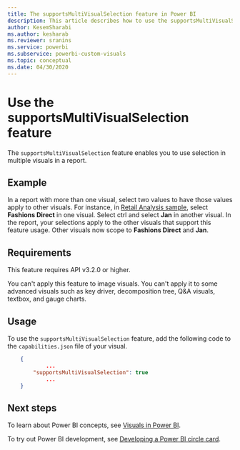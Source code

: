 ```yaml
---
title: The supportsMultiVisualSelection feature in Power BI
description: This article describes how to use the supportsMultiVisualSelection feature in Power BI visuals, and its requirements.
author: KesemSharabi
ms.author: kesharab
ms.reviewer: sranins
ms.service: powerbi
ms.subservice: powerbi-custom-visuals
ms.topic: conceptual
ms.date: 04/30/2020
---
```


# Use the supportsMultiVisualSelection feature

The `supportsMultiVisualSelection` feature enables you to use selection in multiple visuals in a report.

## Example

In a report with more than one visual, select two values to have those values apply to other visuals. For instance, in [Retail Analysis sample](../../create-reports/sample-retail-analysis.md), select **Fashions Direct** in one visual. Select ctrl and select **Jan** in another visual. In the report, your selections apply to the other visuals that support this feature usage. Other visuals now scope to **Fashions Direct** and **Jan**.

## Requirements

This feature requires API v3.2.0 or higher.

You can't apply this feature to image visuals. You can't apply it to some advanced visuals such as key driver, decomposition tree, Q&A visuals, textbox, and gauge charts.

## Usage

To use the `supportsMultiVisualSelection` feature, add the following code to the `capabilities.json` file of your visual.

```json
    {   
            ...
        "supportsMultiVisualSelection": true
            ...
    }
```

## Next steps

To learn about Power BI concepts, see [Visuals in Power BI](power-bi-visuals-concept.md).

To try out Power BI development, see [Developing a Power BI circle card](develop-circle-card.md).
